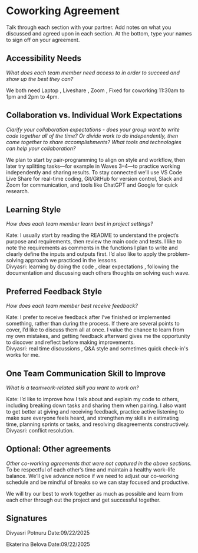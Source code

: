 # Coworking Agreement

Talk through each section with your partner. Add notes on what you discussed and agreed upon in each section. At the bottom, type your names to sign off on your agreement.


## Accessibility Needs
*What does each team member need access to in order to succeed and show up the best they can?*

We both need Laptop ,  Liveshare , Zoom , Fixed for coworking 11:30am to 1pm and 2pm to 4pm.

## Collaboration vs. Individual Work Expectations
*Clarify your collaboration expectations - does your group want to write code together all of the time? Or divide work to do independently, then come together to share accomplishments? What tools and technologies can help your collaboration?*

We plan to start by pair-programming to align on style and workflow, then later try splitting tasks—for example in Waves 3–4—to practice working independently and sharing results.
To stay connected we’ll use VS Code Live Share for real-time coding, Git/GitHub for version control, Slack and Zoom for communication, and tools like ChatGPT and Google for quick research.

## Learning Style
*How does each team member learn best in project settings?*

Kate: I usually start by reading the README to understand the project’s purpose and requirements, then review the main code and tests. I like to note the requirements as comments in the functions I plan to write and clearly define the inputs and outputs first. I’d also like to apply the problem-solving approach we practiced in the lessons.  
Divyasri: learning by doing the code , clear expectations , following the documentation and discussing each others thoughts on solving each wave.

## Preferred Feedback Style
*How does each team member best receive feedback?*

Kate: I prefer to receive feedback after I’ve finished or implemented something, rather than during the process. If there are several points to cover, I’d like to discuss them all at once. I value the chance to learn from my own mistakes, and getting feedback afterward gives me the opportunity to discover and reflect before making improvements.  
Divyasri: real time discussions , Q&A style and sometimes quick check-in's works for me.

## One Team Communication Skill to Improve
*What is a teamwork-related skill you want to work on?*

Kate: I’d like to improve how I talk about and explain my code to others, including breaking down tasks and sharing them when pairing. I also want to get better at giving and receiving feedback, practice active listening to make sure everyone feels heard, and strengthen my skills in estimating time, planning sprints or tasks, and resolving disagreements constructively.  
Divyasri: conflict resolution.

## Optional: Other agreements
*Other co-working agreements that were not captured in the above sections.*
To be respectful of each other’s time and maintain a healthy work–life balance. We’ll give advance notice if we need to adjust our co-working schedule and be mindful of breaks so we can stay focused and productive.

We will try our best to work together as much as possible and learn from each other through out the project and get successful together.

## Signatures
Divyasri Potnuru
Date:09/22/2025

Ekaterina Belova
Date:09/22/2025
